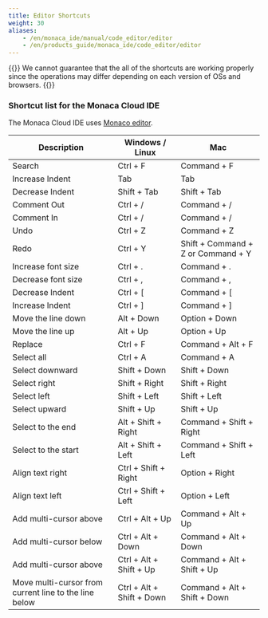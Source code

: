 ```yaml
---
title: Editor Shortcuts
weight: 30
aliases: 
    - /en/monaca_ide/manual/code_editor/editor
    - /en/products_guide/monaca_ide/code_editor/editor
---
```


{{<note>}}
    We cannot guarantee that the all of the shortcuts are working properly since the operations may differ depending on each version of OSs and browsers.
{{</note>}}

### Shortcut list for the Monaca Cloud IDE

The Monaca Cloud IDE uses [Monaco editor](https://microsoft.github.io/monaco-editor/).

| Description |	Windows / Linux |	Mac |
|-------------|---------------|-----|
| Search |	Ctrl + F |	Command + F |
| Increase Indent |	Tab |	Tab |
| Decrease Indent |	Shift + Tab |	Shift + Tab |
| Comment Out |	Ctrl + / |	Command + / |
| Comment In |	Ctrl + / |	Command + / |
| Undo |	Ctrl + Z |	Command + Z |
| Redo |	Ctrl + Y |	Shift + Command + Z or Command + Y |
| Increase font size |	Ctrl + . |	Command + . |
| Decrease font size |	Ctrl + , |	Command + , |
| Decrease Indent |	Ctrl + [ |	Command + [ |
| Increase Indent	| Ctrl + ] |	Command + ] |
| Move the line down |	Alt + Down |	Option + Down |
| Move the line up |	Alt + Up |	Option + Up |
| Replace |	Ctrl + F | 	Command + Alt + F |
| Select all |	Ctrl + A | 	Command + A |
| Select downward |	Shift + Down |	Shift + Down |
| Select right |	Shift + Right |	Shift + Right |
| Select left |	Shift + Left |	Shift + Left |
| Select upward |	Shift + Up |	Shift + Up |
| Select to the end |	Alt + Shift + Right |	Command + Shift + Right |
| Select to the start |	Alt + Shift + Left |	Command + Shift + Left |
| Align text right |	Ctrl + Shift + Right |	Option + Right |
| Align text left |	Ctrl + Shift + Left	 |Option + Left |
| Add multi-cursor above |	Ctrl + Alt + Up |	Command + Alt + Up |
| Add multi-cursor below |	Ctrl + Alt + Down |	Command + Alt + Down |
| Add multi-cursor above |	Ctrl + Alt + Shift + Up |	Command + Alt + Shift + Up |
| Move multi-cursor from current line to the line below | 	Ctrl + Alt + Shift + Down |	Command + Alt + Shift + Down |
